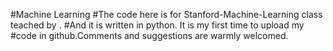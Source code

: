 #Machine Learning
#The code here is for Stanford-Machine-Learning class teached by .
#And it is written in python. It is my first time to upload my 
#code in github.Comments and suggestions are warmly welcomed.
